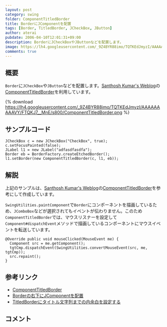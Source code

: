 ```yaml
---
layout: post
category: swing
folder: ComponentTitledBorder
title: BorderにJComponentを配置
tags: [Border, TitledBorder, JCheckBox, JButton]
author: aterai
pubdate: 2006-04-10T12:01:31+09:00
description: BorderにJCheckBoxやJButtonなどを配置します。
image: https://lh4.googleusercontent.com/_9Z4BYR88imo/TQTKEdJmyzI/AAAAAAAAAVY/FTQKJ7__MnE/s800/ComponentTitledBorder.png
comments: true
---
```

## 概要
`Border`に`JCheckBox`や`JButton`などを配置します。[Santhosh Kumar's Weblog](http://www.jroller.com/page/santhosh)の[ComponentTitledBorder](http://www.jroller.com/page/santhosh?entry=component_titled_border)を利用しています。

{% download https://lh4.googleusercontent.com/_9Z4BYR88imo/TQTKEdJmyzI/AAAAAAAAAVY/FTQKJ7__MnE/s800/ComponentTitledBorder.png %}

## サンプルコード
<pre class="prettyprint"><code>JCheckBox c = new JCheckBox("CheckBox", true);
c.setFocusPainted(false);
JLabel l1 = new JLabel("adfasdfasdfa");
Border eb = BorderFactory.createEtchedBorder();
l1.setBorder(new ComponentTitledBorder(c, l1, eb));
</code></pre>

## 解説
上記のサンプルは、[Santhosh Kumar's Weblog](http://www.jroller.com/page/santhosh)の[ComponentTitledBorder](http://www.jroller.com/page/santhosh?entry=component_titled_border)を参考にして作成しています。

`SwingUtilities.paintComponent`で`Border`にコンポーネントを描画しているため、`JComboBox`などが選択されてもイベントが伝わりません。このため`ComponentTitledBorder`では、マウスリスナーを設定して`Component#dispatchEvent`メソッドで描画しているコンポーネントにマウスイベントを転送しています。

<pre class="prettyprint"><code>@Override public void mouseClicked(MouseEvent me) {
  Component src = me.getComponent();
  tgtCmp.dispatchEvent(SwingUtilities.convertMouseEvent(src, me, tgtCmp));
  src.repaint();
}
</code></pre>

## 参考リンク
- [ComponentTitledBorder](http://www.jroller.com/page/santhosh?entry=component_titled_border)
- [Borderの右下にJComponentを配置](https://ateraimemo.com/Swing/RightAlignComponentBorder.html)
- [TitledBorderにタイトル文字列までの内余白を設定する](https://ateraimemo.com/Swing/TitledBorderHorizontalInsetOfText.html)

<!-- dummy comment line for breaking list -->

## コメント
